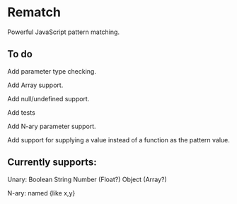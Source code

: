 # Rematch

Powerful JavaScript pattern matching.

## To do

Add parameter type checking.

Add Array support.

Add null/undefined support.

Add tests

Add N-ary parameter support.

Add support for supplying a value instead of a function as the pattern value.

## Currently supports:

Unary:
    Boolean
    String
    Number
    (Float?)
    Object
    (Array?)

N-ary:
    named {like x,y}
